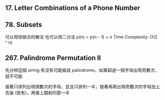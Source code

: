 ## 17. Letter Combinations of a Phone Number

## 78. Subsets

可以用球組合的解法
也可以用二分法
p(n) = p(n - 1) + n Time Complexity: O(2 ^ n)

## 267. Palindrome Permutation II

先分辨這個 string 有沒有可能組成 palindrome，如果超過一個字母出現奇數次，就不可能

接著只排列出現偶數次的字母，並且只排列一半，接著再將出現奇數次的字母加上去後 (若有)，再接上鏡射的那一半